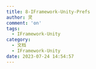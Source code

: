 ```yaml
---
title: 8-IFramework-Unity-Prefs
author: 灵
comment: 'on'
tags:
  - IFramework-Unity
category:
  - 文档
  - IFramework-Unity
date: 2023-07-24 14:54:57
---
```


